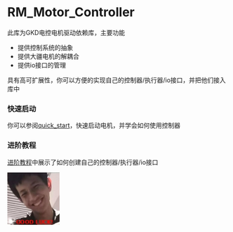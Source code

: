 # RM_Motor_Controller


此库为GKD电控电机驱动依赖库，主要功能
- 提供控制系统的抽象
- 提供大疆电机的解耦合
- 提供io接口的管理

具有高可扩展性，你可以方便的实现自己的控制器/执行器/io接口，并把他们接入库中

### 快速启动
你可以参阅[quick_start](tutorials/quick_start.md)，快速启动电机，并学会如何使用控制器
### 进阶教程
[进阶教程](tutorials/advanced.md)中展示了如何创建自己的控制器/执行器/io接口

![good luck!](img/mbh.jpg)
